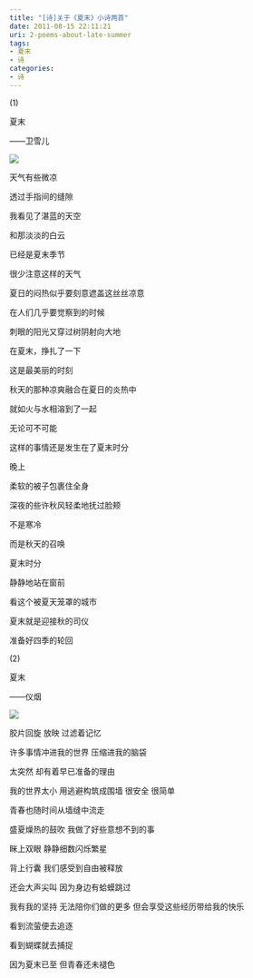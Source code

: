 ```yaml
---
title: "[诗]关于《夏末》小诗两首"
date: 2011-08-15 22:11:21
uri: 2-poems-about-late-summer
tags: 
- 夏末
- 诗
categories: 
- 诗
---
```


(1)

夏末

——卫雪儿

![](https://yqmfyg.bn1.livefilestore.com/y2pDpD2qjv-PVZH_kcJRFaGU2WDCuvkGCDWYcTO8UpH4q1k_bID0nWNbT1p4wWJsmv71aID3-Tr8-b3_71Wpl1IRZ456YEFMJD_T867GmL_ETc/summer1.jpg?psid=1)

天气有些微凉

透过手指间的缝隙

我看见了湛蓝的天空

和那淡淡的白云

已经是夏末季节

很少注意这样的天气

夏日的闷热似乎要刻意遮盖这丝丝凉意

在人们几乎要觉察到的时候

刺眼的阳光又穿过树阴射向大地

在夏末，挣扎了一下

这是最美丽的时刻

秋天的那种凉爽融合在夏日的炎热中

就如火与水相溶到了一起

无论可不可能

这样的事情还是发生在了夏末时分

晚上

柔软的被子包裹住全身

深夜的些许秋风轻柔地抚过脸颊

不是寒冷

而是秋天的召唤

夏末时分

静静地站在窗前

看这个被夏天笼罩的城市

夏末就是迎接秋的司仪

准备好四季的轮回

(2)

夏末

——仪烟

![](https://yqmfyg.bn1.livefilestore.com/y2pLL4W-GUoovz8QsymVnZSFeY0jTyEibKS9WN9QnLa4BrBDm9MHgAKviHGGyZdBiyAcDF42PjchFPfJjqpGLQVQ7t_y-84DrlkOPvD-lNIqGk/summer2.jpg?psid=1)

胶片回旋 放映 过滤着记忆

许多事情冲进我的世界 压缩进我的脑袋

太突然 却有着早已准备的理由

我的世界太小 用逃避构筑成围墙 很安全 很简单

青春也随时间从墙缝中流走

盛夏燥热的鼓吹 我做了好些意想不到的事

眯上双眼 静静细数闪烁繁星

背上行囊 我们感受到自由被释放

还会大声尖叫 因为身边有蛤蟆跳过

我有我的坚持 无法陪你们做的更多 但会享受这些经历带给我的快乐

看到流萤便去追逐

看到蝴蝶就去捕捉

因为夏末已至 但青春还未褪色
